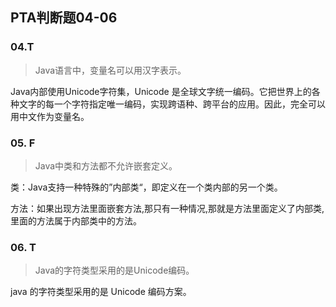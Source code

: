 ## PTA判断题04-06

### 04.T

> Java语言中，变量名可以用汉字表示。

Java内部使用Unicode字符集，Unicode 是全球文字统一编码。它把世界上的各种文字的每一个字符指定唯一编码，实现跨语种、跨平台的应用。因此，完全可以用中文作为变量名。



### 05. F

> Java中类和方法都不允许嵌套定义。

类：Java支持一种特殊的”内部类“，即定义在一个类内部的另一个类。

方法：如果出现方法里面嵌套方法,那只有一种情况,那就是方法里面定义了内部类,里面的方法属于内部类中的方法。



### 06. T

> Java的字符类型采用的是Unicode编码。

java 的字符类型采用的是 Unicode 编码方案。


